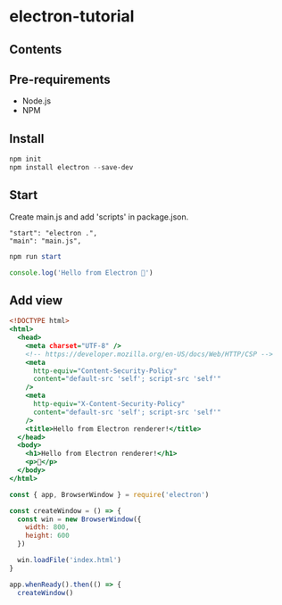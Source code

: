 # electron-tutorial

## Contents

## Pre-requirements

- Node.js
- NPM

## Install

```powershell
npm init
npm install electron --save-dev
```

## Start

Create main.js and add 'scripts' in package.json.

```
"start": "electron .",
"main": "main.js",
```

```powershell
npm run start
```

```main.js
console.log('Hello from Electron 👋')
```

## Add view

```index.html
<!DOCTYPE html>
<html>
  <head>
    <meta charset="UTF-8" />
    <!-- https://developer.mozilla.org/en-US/docs/Web/HTTP/CSP -->
    <meta
      http-equiv="Content-Security-Policy"
      content="default-src 'self'; script-src 'self'"
    />
    <meta
      http-equiv="X-Content-Security-Policy"
      content="default-src 'self'; script-src 'self'"
    />
    <title>Hello from Electron renderer!</title>
  </head>
  <body>
    <h1>Hello from Electron renderer!</h1>
    <p>👋</p>
  </body>
</html>
```

```main.js
const { app, BrowserWindow } = require('electron')

const createWindow = () => {
  const win = new BrowserWindow({
    width: 800,
    height: 600
  })

  win.loadFile('index.html')
}

app.whenReady().then(() => {
  createWindow()
```